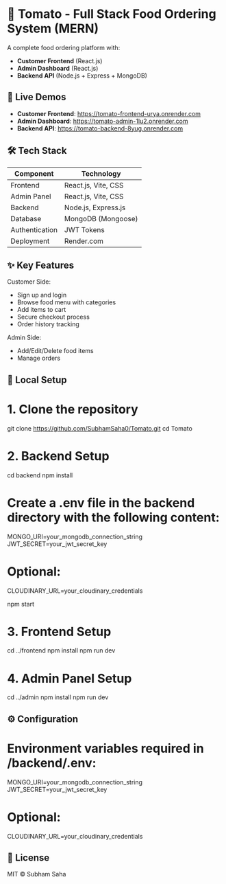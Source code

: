 # 🍅 Tomato - Full Stack Food Ordering System (MERN)

A complete food ordering platform with:
- **Customer Frontend** (React.js)
- **Admin Dashboard** (React.js)
- **Backend API** (Node.js + Express + MongoDB)

## 🔗 Live Demos
- **Customer Frontend**: https://tomato-frontend-urya.onrender.com
- **Admin Dashboard**: https://tomato-admin-1lu2.onrender.com
- **Backend API**: https://tomato-backend-8yug.onrender.com

## 🛠️ Tech Stack
| Component       | Technology              |
|----------------|--------------------------|
| Frontend       | React.js, Vite, CSS      |
| Admin Panel    | React.js, Vite, CSS      |
| Backend        | Node.js, Express.js      |
| Database       | MongoDB (Mongoose)       |
| Authentication | JWT Tokens               |
| Deployment     | Render.com               |

## ✨ Key Features

Customer Side:
- Sign up and login
- Browse food menu with categories
- Add items to cart
- Secure checkout process
- Order history tracking

Admin Side:
- Add/Edit/Delete food items
- Manage orders

## 🚀 Local Setup

# 1. Clone the repository
git clone https://github.com/SubhamSaha0/Tomato.git
cd Tomato

# 2. Backend Setup
cd backend
npm install

# Create a .env file in the backend directory with the following content:
MONGO_URI=your_mongodb_connection_string
JWT_SECRET=your_jwt_secret_key
# Optional:
CLOUDINARY_URL=your_cloudinary_credentials

npm start

# 3. Frontend Setup
cd ../frontend
npm install
npm run dev

# 4. Admin Panel Setup
cd ../admin
npm install
npm run dev

## ⚙️ Configuration

# Environment variables required in /backend/.env:
MONGO_URI=your_mongodb_connection_string
JWT_SECRET=your_jwt_secret_key
# Optional:
CLOUDINARY_URL=your_cloudinary_credentials

## 📜 License

MIT © Subham Saha
